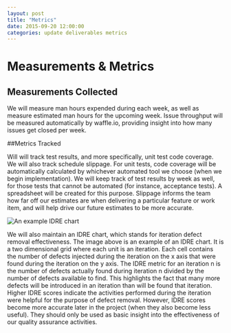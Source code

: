 ```yaml
---
layout: post
title: "Metrics"
date: 2015-09-20 12:00:00
categories: update deliverables metrics
---
```


# Measurements & Metrics

## Measurements Collected

We will measure man hours expended during each week, as well as measure estimated man hours for the upcoming week.
Issue throughput will be measured automatically by waffle.io, providing insight into how many issues get closed per week.

##Metrics Tracked

Will will track test results, and more specifically, unit test code coverage. We will also track schedule slippage. For unit tests, code coverage will be automatically calculated by whichever automated tool we choose (when we begin implementation). We will keep track of test results by week as well, for those tests that cannot be automated (for instance, acceptance tests). A spreadsheet will be created for this purpose. Slippage informs the team how far off our estimates are when delivering a particular feature or work item, and will help drive our future estimates to be more accurate.

![An example IDRE chart]({{site.baseurl}}/files/idre.png)

We will also maintain an IDRE chart, which stands for iteration defect removal effectiveness. The image above is an example of an IDRE chart. It is a two dimensional grid where each unit is an iteration. Each cell contains the number of defects injected during the iteration on the x axis that were found during the iteration on the y axis. The IDRE metric for an iteration n is the number of defects actually found during iteration n divided by the number of defects available to find. This highlights the fact that many more defects will be introduced in an iteration than will be found that iteration. Higher IDRE scores indicate the activities performed during the iteration were helpful for the purpose of defect removal. However, IDRE scores become more accurate later in the project (when they also become less useful). They should only be used as basic insight into the effectiveness of our quality assurance activities.
